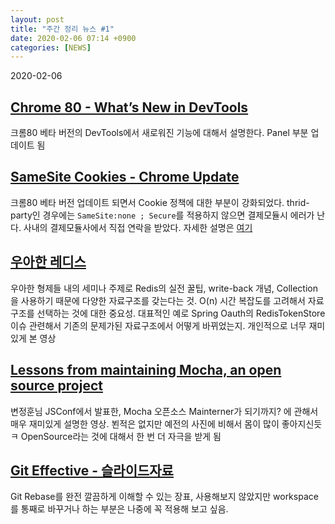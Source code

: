 ```yaml
---
layout: post
title: "주간 정리 뉴스 #1"
date: 2020-02-06 07:14 +0900
categories: [NEWS]
---
```


2020-02-06

## [Chrome 80 - What’s New in DevTools](https://www.youtube.com/watch?v=2EiPb1opH3g)
크롬80 베타 버전의 DevTools에서 새로워진 기능에 대해서 설명한다. Panel 부분 업데이트 됨

## [SameSite Cookies - Chrome Update](https://www.youtube.com/watch?v=GPz7onXjP_4)
크롬80 베타 버전 업데이트 되면서 Cookie 정책에 대한 부분이 강화되었다. thrid-party인 경우에는 `SameSite:none ; Secure`를 적용하지 않으면 결제모듈시 에러가 난다. 사내의 결제모듈사에서 직접 연락을 받았다. 자세한 설명은 [여기]([https://goo.gle/3972swq](https://www.youtube.com/redirect?v=GPz7onXjP_4&event=video_description&q=https%3A%2F%2Fgoo.gle%2F3972swq&redir_token=uTCSR8SeH3471D-7cz8zFwGGge18MTU4MTAyNjg3M0AxNTgwOTQwNDcz))


## [우아한 레디스](https://www.youtube.com/watch?v=mPB2CZiAkKM)
우아한 형제들 내의 세미나 주제로 Redis의 실전 꿀팁, write-back 개념, Collection을 사용하기 때문에 다양한 자료구조를 갖는다는 것. O(n) 시간 복잡도를 고려해서 자료구조를 선택하는 것에 대한 중요성. 대표적인 예로 Spring Oauth의 RedisTokenStore 이슈 관련해서 기존의 문제가된 자료구조에서 어떻게 바뀌었는지. 개인적으로 너무 재미있게 본 영상

## [Lessons from maintaining Mocha, an open source project](https://www.youtube.com/watch?v=Mbdl9OS7E3o)
변정훈님 JSConf에서 발표한, Mocha 오픈소스 Mainterner가 되기까지? 에 관해서 매우 재미있게 설명한 영상. 뵌적은 없지만 예전의 사진에 비해서 몸이 많이 좋아지신듯 ㅋ OpenSource라는 것에 대해서 한 번 더 자극을 받게 됨


## [Git Effective - 슬라이드자료](https://www.slideshare.net/kexplo/ndc2016-effective-git)
Git Rebase를 완전 깔끔하게 이해할 수 있는 장표, 사용해보지 않았지만 workspace를 통째로 바꾸거나 하는 부분은 나중에 꼭 적용해 보고 싶음. 


<!-- - [Chrome 80 - What’s New in DevTools](https://www.youtube.com/watch?v=2EiPb1opH3g): 크롬80 베타 버전의 DevTools에서 새로워진 기능에 대해서 설명한다. Panel 부분 업데이트 됨
- [SameSite Cookies - Chrome Update](https://www.youtube.com/watch?v=GPz7onXjP_4): 크롬80 베타 버전 업데이트 되면서 Cookie 정책에 대한 부분이 강화되었다. thrid-party인 경우에는 `SameSite:none ; Secure`를 적용하지 않으면 결제모듈시 에러가 난다. 사내의 결제모듈사에서 직접 연락을 받았다. 자세한 설명은 [여기]([https://goo.gle/3972swq](https://www.youtube.com/redirect?v=GPz7onXjP_4&event=video_description&q=https%3A%2F%2Fgoo.gle%2F3972swq&redir_token=uTCSR8SeH3471D-7cz8zFwGGge18MTU4MTAyNjg3M0AxNTgwOTQwNDcz))
- [우아한 레디스](https://www.youtube.com/watch?v=mPB2CZiAkKM): 우아한 형제들 내의 세미나 주제로 Redis의 실전 꿀팁, write-back 개념, Collection을 사용하기 때문에 다양한 자료구조를 갖는다는 것. O(n) 시간 복잡도를 고려해서 자료구조를 선택하는 것에 대한 중요성. 대표적인 예로 Spring Oauth의 RedisTokenStore 이슈 관련해서 기존의 문제가된 자료구조에서 어떻게 바뀌었는지. 개인적으로 너무 재미있게 본 영상
- [Lessons from maintaining Mocha, an open source project](https://www.youtube.com/watch?v=Mbdl9OS7E3o): 변정훈님 JSConf에서 발표한, Mocha 오픈소스 Mainterner가 되기까지? 에 관해서 매우 재미있게 설명한 영상. 뵌적은 없지만 예전의 사진에 비해서 몸이 많이 좋아지신듯 ㅋ OpenSource라는 것에 대해서 한 번 더 자극을 받게 됨
- [Git Effective - 슬라이드자료](https://www.slideshare.net/kexplo/ndc2016-effective-git): Git Rebase를 완전 깔끔하게 이해할 수 있는 장표, 사용해보지 않았지만 workspace를 통째로 바꾸거나 하는 부분은 나중에 꼭 적용해 보고 싶음.  -->


